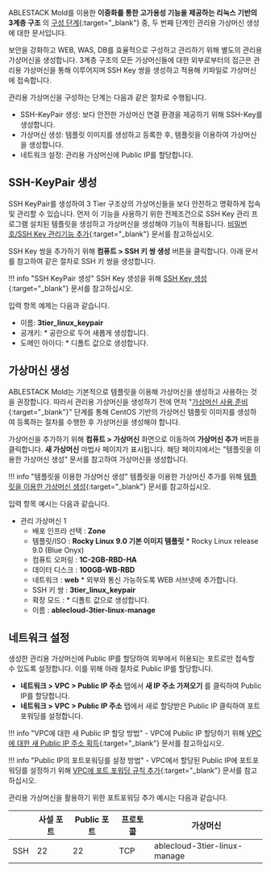 ABLESTACK Mold를 이용한 **이중화를 통한 고가용성 기능을 제공하는 리눅스 기반의 3계층 구조** 의 [구성 단계](../3tiers-linux-guide-prepare#_4){:target="_blank"} 중, 두 번째 단계인 관리용 가상머신 생성에 대한 문서입니다.

보안을 강화하고 WEB, WAS, DB를 효율적으로 구성하고 관리하기 위해 별도의 관리용 가상머신을 생성합니다. 3계층 구조의 모든 가상머신들에 대한 외부로부터의 접근은 관리용 가상머신을 통해 이루어지며 SSH Key 쌍을 생성하고 적용해 키파일로 가상머신에 접속합니다.

관리용 가상머신을 구성하는 단계는 다음과 같은 절차로 수행됩니다.

- SSH-KeyPair 생성: 보다 안전한 가상머신 연결 환경을 제공하기 위해 SSH-Key를 생성합니다.
- 가상머신 생성: 템플릿 이미지를 생성하고 등록한 후, 템플릿을 이용하여 가상머신을 생성합니다.
- 네트워크 설정: 관리용 가상머신에 Public IP를 할당합니다.

## SSH-KeyPair 생성
SSH KeyPair를 생성하여 3 Tier 구조상의 가상머신들을 보다 안전하고 명확하게 접속 및 관리할 수 있습니다.
먼저 이 기능을 사용하기 위한 전제조건으로 SSH Key 관리 프로그램 설치된 템플릿을 생성하고 가상머신을 생성해야 기능이 적용됩니다. [비밀번호/SSH Key 관리기능 추가](../../../vms/centos-guide-ssh-key-use#ssh-key){:target="_blank"} 문서를 참고하십시오.

SSH Key 쌍을 추가하기 위해 **컴퓨트 > SSH 키 쌍 생성** 버튼을 클릭합니다. 아래 문서를 참고하여 같은 절차로 SSH 키 쌍을 생성합니다.

!!! info "SSH KeyPair 생성"
    SSH Key 생성을 위해 [SSH Key 생성](../../../vms/centos-guide-ssh-key-use#ssh-key_2){:target="_blank"} 문서를 참고하십시오.

입력 항목 예제는 다음과 같습니다.

- 이름: **3tier_linux_keypair**
- 공개키:  * 공란으로 두어 새롭게 생성합니다.
- 도메인 아이디:  * 디폴트 값으로 생성합니다.


## 가상머신 생성
ABLESTACK Mold는 기본적으로 템플릿을 이용해 가상머신을 생성하고 사용하는 것을 권장합니다. 따라서 관리용 가상머신을 생성하기 전에 먼저 "[가상머신 사용 준비](../../vms/centos-guide-prepare-vm.md){:target="_blank"}" 단계를 통해 CentOS 기반의 가상머신 템플릿 이미지를 생성하여 등록하는 절차를 수행한 후 가상머신을 생성해야 합니다.

가상머신을 추가하기 위해 **컴퓨트 > 가상머신** 화면으로 이동하여 **가상머신 추가** 버튼을 클릭합니다. **새 가상머신** 마법사 페이지가 표시됩니다. 
해당 페이지에서는 "템플릿을 이용한 가상머신 생성" 문서를 참고하여 가상머신을 생성합니다.

!!! info "템플릿을 이용한 가상머신 생성"
    템플릿을 이용한 가상머신 추가를 위해 [템플릿을 이용한 가상머신 생성](../../../vms/centos-guide-add-and-use-vm#vm){:target="_blank"} 문서를 참고하십시오.

입력 항목 예시는 다음과 같습니다.

- 관리 가상머신 1
    - 배포 인프라 선택 : **Zone**
    - 템플릿/ISO : **Rocky Linux 9.0 기본 이미지 템플릿** * Rocky Linux release 9.0 (Blue Onyx)
    - 컴퓨트 오퍼링 : **1C-2GB-RBD-HA**
    - 데이터 디스크 : **100GB-WB-RBD** 
    - 네트워크 : **web** * 외부와 통신 가능하도록 WEB 서브넷에 추가합니다.
    - SSH 키 쌍 : **3tier_linux_keypair** 
    - 확장 모드 :  * 디폴트 값으로 생성합니다.
    - 이름 : **ablecloud-3tier-linux-manage**

## 네트워크 설정
생성한 관리용 가상머신에 Public IP를 할당하여 외부에서 허용되는 포트로만 접속할 수 있도록 설정합니다.
이를 위해 아래 절차로 Public IP를 할당합니다.

- **네트워크 > VPC > Public IP 주소** 탭에서 **새 IP 주소 가져오기** 를 클릭하여 Public IP를 할당합니다.
- **네트워크 > VPC > Public IP 주소** 탭에서 새로 할당받은 Public IP 클릭하여 포트포워딩를 설정합니다.

!!! info "VPC에 대한 새 Public IP 할당 방법"
    - VPC에 Public IP 할당하기 위해 [VPC에 대한 새 Public IP 주소 획득](../../../../administration/mold/network&traffic-mngt-guide#vpc-public-ip){:target="_blank"} 문서를 참고하십시오.

!!! info "Public IP의 포트포워딩를 설정 방법"
    - VPC에서 할당된 Public IP에 포트포워딩를 설정하기 위해 [VPC에 포트 포워딩 규칙 추가](../../../../administration/mold/network&traffic-mngt-guide#vpc_3){:target="_blank"} 문서를 참고하십시오.

관리용 가상머신을 활용하기 위한 포트포워딩 추가 예시는 다음과 같습니다.

|      | 사설 포트 | Public 포트 | 프로토콜 | 가상머신    |
| -----| --------| -----------| -------| ----------|
| SSH  | 22      | 22         | TCP    | ablecloud-3tier-linux-manage |